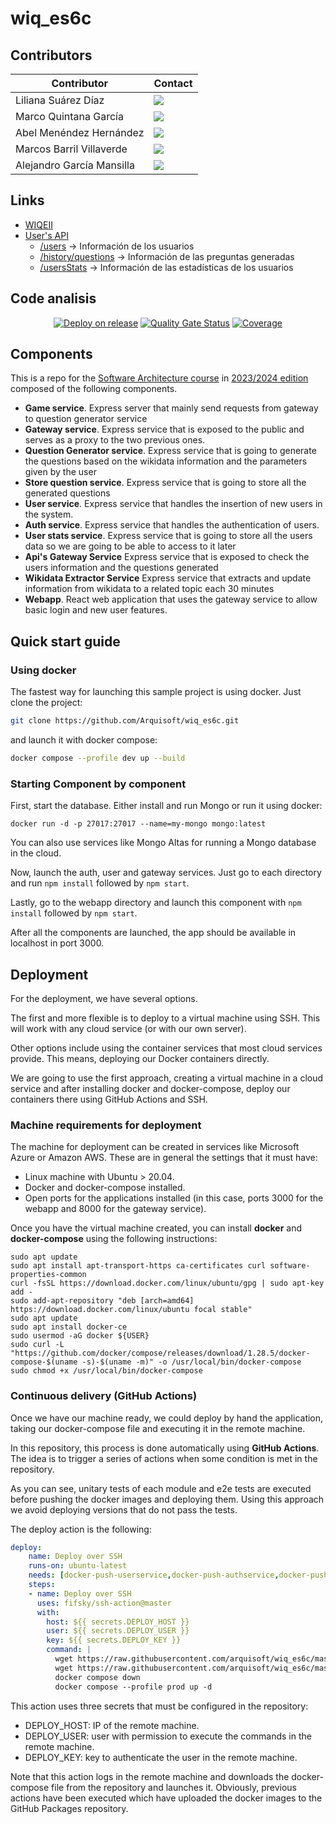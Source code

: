# wiq_es6c

## Contributors
<div align="center">
    
| Contributor | Contact |
| ------------- | ------------- | 
| Liliana Suárez Díaz | <a href="https://github.com/uo288574"><img src="https://img.shields.io/badge/uo288574-Liliana Suárez-green"></a> |
| Marco Quintana García | <a href="https://github.com/marco-qg"><img src="https://img.shields.io/badge/marcoqg-Marco Quintana-red"></a> |
| Abel Menéndez Hernández | <a href="https://github.com/AbelMH1"><img src="https://img.shields.io/badge/AbelMH1-Abel Menéndez-purple"></a>  |
| Marcos Barril Villaverde | <a href="https://github.com/MarcosBarrilVillaverde"><img src="https://img.shields.io/badge/MarcosBarrilVillaverde-Marcos Barril-yellow"></a> |
| Alejandro García Mansilla | <a href="https://github.com/alegarman2002"><img src="https://img.shields.io/badge/alegarman2002-Alejandro García-blue"></a> |

</div>

## Links
- [WIQEII](http://158.179.212.42:3000)
- [User's API](http://158.179.212.42:8100)
    - [/users](http://158.179.212.42:8100/users) -> Información de los usuarios
    - [/history/questions](http://158.179.212.42:8100/history/questions) -> Información de las preguntas generadas
    - [/usersStats](http://158.179.212.42:8100/usersStats) -> Información de las estadísticas de los usuarios

## Code analisis

<div align="center">
    
[![Deploy on release](https://github.com/Arquisoft/wiq_es6c/actions/workflows/release.yml/badge.svg)](https://github.com/Arquisoft/wiq_es6c/actions/workflows/release.yml)
[![Quality Gate Status](https://sonarcloud.io/api/project_badges/measure?project=Arquisoft_wiq_es6c&metric=alert_status)](https://sonarcloud.io/summary/new_code?id=Arquisoft_wiq_es6c)
[![Coverage](https://sonarcloud.io/api/project_badges/measure?project=Arquisoft_wiq_es6c&metric=coverage)](https://sonarcloud.io/summary/new_code?id=Arquisoft_wiq_es6c)

</div>

## Components

This is a repo for the [Software Architecture course](http://arquisoft.github.io/) in [2023/2024 edition](https://arquisoft.github.io/course2324.html) composed of the following components.

- **Game service**. Express server that mainly send requests from gateway to question generator service
- **Gateway service**. Express service that is exposed to the public and serves as a proxy to the two previous ones.
- **Question Generator service**. Express service that is going to generate the questions based on the wikidata information and the parameters given by the user
- **Store question service**. Express service that is going to store all the generated questions
- **User service**. Express service that handles the insertion of new users in the system.
- **Auth service**. Express service that handles the authentication of users.
- **User stats service**. Express service that is going to store all the users data so we are going to be able to access to it later
- **Api's Gateway Service** Express service that is exposed to check the users information and the questions generated
- **Wikidata Extractor Service** Express service that extracts and update information from wikidata to a related topic each 30 minutes
- **Webapp**. React web application that uses the gateway service to allow basic login and new user features.


## Quick start guide

### Using docker

The fastest way for launching this sample project is using docker. Just clone the project:

```sh
git clone https://github.com/Arquisoft/wiq_es6c.git
```

and launch it with docker compose:

```sh
docker compose --profile dev up --build
```

### Starting Component by component

First, start the database. Either install and run Mongo or run it using docker:

```docker run -d -p 27017:27017 --name=my-mongo mongo:latest```

You can also use services like Mongo Altas for running a Mongo database in the cloud.

Now, launch the auth, user and gateway services. Just go to each directory and run `npm install` followed by `npm start`.

Lastly, go to the webapp directory and launch this component with `npm install` followed by `npm start`.

After all the components are launched, the app should be available in localhost in port 3000.

## Deployment

For the deployment, we have several options. 

The first and more flexible is to deploy to a virtual machine using SSH. This will work with any cloud service (or with our own server). 

Other options include using the container services that most cloud services provide. This means, deploying our Docker containers directly. 

We are going to use the first approach, creating a virtual machine in a cloud service and after installing docker and docker-compose, deploy our containers there using GitHub Actions and SSH.

### Machine requirements for deployment

The machine for deployment can be created in services like Microsoft Azure or Amazon AWS. These are in general the settings that it must have:

- Linux machine with Ubuntu > 20.04.
- Docker and docker-compose installed.
- Open ports for the applications installed (in this case, ports 3000 for the webapp and 8000 for the gateway service).

Once you have the virtual machine created, you can install **docker** and **docker-compose** using the following instructions:

```ssh
sudo apt update
sudo apt install apt-transport-https ca-certificates curl software-properties-common
curl -fsSL https://download.docker.com/linux/ubuntu/gpg | sudo apt-key add -
sudo add-apt-repository "deb [arch=amd64] https://download.docker.com/linux/ubuntu focal stable"
sudo apt update
sudo apt install docker-ce
sudo usermod -aG docker ${USER}
sudo curl -L "https://github.com/docker/compose/releases/download/1.28.5/docker-compose-$(uname -s)-$(uname -m)" -o /usr/local/bin/docker-compose
sudo chmod +x /usr/local/bin/docker-compose
```

### Continuous delivery (GitHub Actions)

Once we have our machine ready, we could deploy by hand the application, taking our docker-compose file and executing it in the remote machine. 

In this repository, this process is done automatically using **GitHub Actions**. The idea is to trigger a series of actions when some condition is met in the repository. 

As you can see, unitary tests of each module and e2e tests are executed before pushing the docker images and deploying them. Using this approach we avoid deploying versions that do not pass the tests.

The deploy action is the following:

```yml
deploy:
    name: Deploy over SSH
    runs-on: ubuntu-latest
    needs: [docker-push-userservice,docker-push-authservice,docker-push-gatewayservice,docker-push-webapp]
    steps:
    - name: Deploy over SSH
      uses: fifsky/ssh-action@master
      with:
        host: ${{ secrets.DEPLOY_HOST }}
        user: ${{ secrets.DEPLOY_USER }}
        key: ${{ secrets.DEPLOY_KEY }}
        command: |
          wget https://raw.githubusercontent.com/arquisoft/wiq_es6c/master/docker-compose.yml -O docker-compose.yml
          wget https://raw.githubusercontent.com/arquisoft/wiq_es6c/master/.env -O .env
          docker compose down
          docker compose --profile prod up -d
```

This action uses three secrets that must be configured in the repository:
- DEPLOY_HOST: IP of the remote machine.
- DEPLOY_USER: user with permission to execute the commands in the remote machine.
- DEPLOY_KEY: key to authenticate the user in the remote machine.

Note that this action logs in the remote machine and downloads the docker-compose file from the repository and launches it. Obviously, previous actions have been executed which have uploaded the docker images to the GitHub Packages repository.
